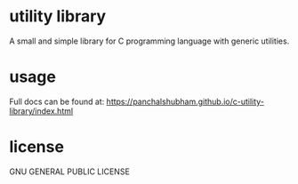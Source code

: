 # utility library
A small and simple library for C programming language with generic utilities. 

# usage
Full docs can be found at:
https://panchalshubham.github.io/c-utility-library/index.html

# license
GNU GENERAL PUBLIC LICENSE

